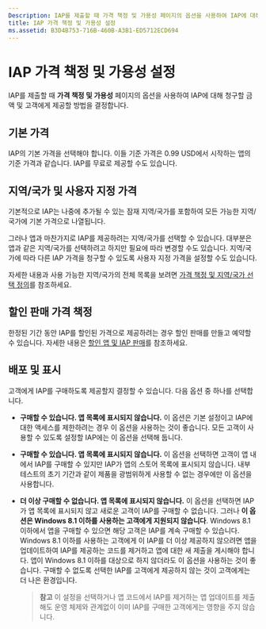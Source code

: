 ```yaml
---
Description: IAP를 제출할 때 가격 책정 및 가용성 페이지의 옵션을 사용하여 IAP에 대해 청구할 금액 및 고객에게 제공할 방법을 결정합니다.
title: IAP 가격 책정 및 가용성 설정
ms.assetid: B3D4B753-716B-460B-A3B1-ED5712ECD694
---
```


# IAP 가격 책정 및 가용성 설정


IAP를 제출할 때 **가격 책정 및 가용성** 페이지의 옵션을 사용하여 IAP에 대해 청구할 금액 및 고객에게 제공할 방법을 결정합니다.

## 기본 가격


IAP의 기본 가격을 선택해야 합니다. 이들 기준 가격은 0.99 USD에서 시작하는 앱의 기준 가격과 같습니다. IAP를 무료로 제공할 수도 있습니다.

## 지역/국가 및 사용자 지정 가격


기본적으로 IAP는 나중에 추가될 수 있는 잠재 지역/국가를 포함하여 모든 가능한 지역/국가에 기본 가격으로 나열됩니다.

그러나 앱과 마찬가지로 IAP를 제공하려는 지역/국가를 선택할 수 있습니다. 대부분은 앱과 같은 지역/국가를 선택하려고 하지만 필요에 따라 변경할 수도 있습니다. 지역/국가에 따라 다른 IAP 가격을 청구할 수 있도록 사용자 지정 가격을 설정할 수도 있습니다.

자세한 내용과 사용 가능한 지역/국가의 전체 목록을 보려면 [가격 책정 및 지역/국가 선택 정의](define-pricing-and-market-selection.md)를 참조하세요.

## 할인 판매 가격 책정


한정된 기간 동안 IAP를 할인된 가격으로 제공하려는 경우 할인 판매를 만들고 예약할 수 있습니다. 자세한 내용은 [할인 앱 및 IAP 판매](put-apps-and-iaps-on-sale.md)를 참조하세요.

## 배포 및 표시


고객에게 IAP를 구매하도록 제공할지 결정할 수 있습니다. 다음 옵션 중 하나를 선택합니다.

-   **구매할 수 있습니다. 앱 목록에 표시되지 않습니다.** 이 옵션은 기본 설정이고 IAP에 대한 액세스를 제한하려는 경우 이 옵션을 사용하는 것이 좋습니다. 모든 고객이 사용할 수 있도록 설정할 IAP에는 이 옵션을 선택해 둡니다.
-   **구매할 수 있습니다. 앱 목록에 표시되지 않습니다.** 이 옵션을 선택하면 고객이 앱 내에서 IAP를 구매할 수 있지만 IAP가 앱의 스토어 목록에 표시되지 않습니다. 내부 테스트의 초기 기간과 같이 제품을 광범위하게 사용할 수 없는 경우에만 이 옵션을 사용합니다.
-   **더 이상 구매할 수 없습니다. 앱 목록에 표시되지 않습니다.** 이 옵션을 선택하면 IAP가 앱 목록에 표시되지 않고 새로운 고객이 IAP를 구매할 수 없습니다. 그러나 **이 옵션은 Windows 8.1 이하를 사용하는 고객에게 지원되지 않습니다**. Windows 8.1 이하에서 앱을 구매할 수 있으면 해당 고객은 IAP를 계속 구매할 수 있습니다. Windows 8.1 이하를 사용하는 고객에게 이 IAP를 더 이상 제공하지 않으려면 앱을 업데이트하여 IAP를 제공하는 코드를 제거하고 앱에 대한 새 제출을 게시해야 합니다. 앱이 Windows 8.1 이하를 대상으로 하지 않더라도 이 옵션을 사용하는 것이 좋습니다. 구매할 수 없도록 선택한 IAP를 고객에게 제공하지 않는 것이 고객에게는 더 나은 환경입니다.
    
    > **참고** 이 설정을 선택하거나 앱 코드에서 IAP를 제거하는 앱 업데이트를 제출해도 운영 체제와 관계없이 이미 IAP를 구매한 고객에게는 영향을 주지 않습니다.

     

 

 






<!--HONumber=Mar16_HO1-->


